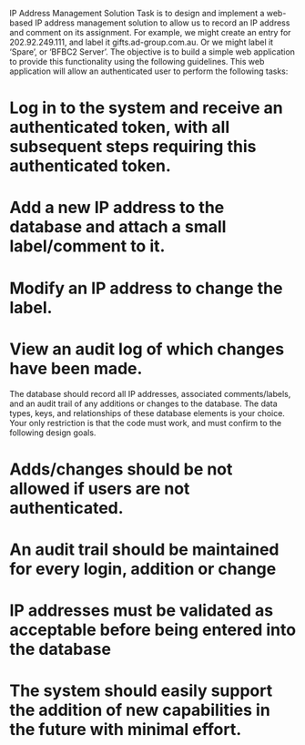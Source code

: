 IP Address Management Solution
Task is to design and implement a web-based IP address management solution to allow us to record an IP  address and comment on its assignment. For example, we might create an entry for 202.92.249.111, and  label it gifts.ad-group.com.au. Or we might label it ‘Spare’, or ‘BFBC2 Server’.
The objective is to build a simple web application to provide this functionality using the following guidelines. 
This web application will allow an authenticated user to perform the following tasks:
# Log in to the system and receive an authenticated token, with all subsequent steps requiring this authenticated token.
# Add a new IP address to the database and attach a small label/comment to it. 
# Modify an IP address to change the label. 
# View an audit log of which changes have been made.
The database should record all IP addresses, associated comments/labels, and an audit trail of any additions 
or changes to the database. The data types, keys, and relationships of these database elements is your  choice. Your only restriction is that the code must work, and must confirm to the following design goals.
# Adds/changes should be not allowed if users are not authenticated.
# An audit trail should be maintained for every login, addition or change
# IP addresses must be validated as acceptable before being entered into the database
# The system should easily support the addition of new capabilities in the future with minimal effort.
